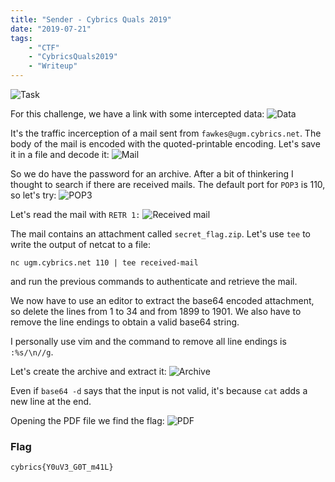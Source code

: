 ```yaml
---
title: "Sender - Cybrics Quals 2019"
date: "2019-07-21"
tags:
    - "CTF"
    - "CybricsQuals2019"
    - "Writeup"
---
```

![Task](/images/cybrics-2019/sender/task.png)

For this challenge, we have a link with some intercepted data:
![Data](/images/cybrics-2019/sender/data.png)

It's the traffic incerception of a mail sent from `fawkes@ugm.cybrics.net`. The
body of the mail is encoded with the quoted-printable encoding. Let's save it in
a file and decode it:
![Mail](/images/cybrics-2019/sender/mail-body.png)

So we do have the password for an archive. After a bit of thinkering I thought
to search if there are received mails. The default port for `POP3` is 110, so
let's try:
![POP3](/images/cybrics-2019/sender/pop3.png)

Let's read the mail with `RETR 1:`
![Received mail](/images/cybrics-2019/sender/received-mail.png)

The mail contains an attachment called `secret_flag.zip`. Let's use `tee` to
write the output of netcat to a file:
```
nc ugm.cybrics.net 110 | tee received-mail
```
and run the previous commands to authenticate and retrieve the mail.

We now have to use an editor to extract the base64 encoded attachment, so delete
the lines from 1 to 34 and from 1899 to 1901. We also have to remove the line
endings to obtain a valid base64 string.

I personally use vim and the command to remove all line endings is `:%s/\n//g`.

Let's create the archive and extract it:
![Archive](/images/cybrics-2019/sender/archive.png)

Even if `base64 -d` says that the input is not valid, it's because `cat` adds a
new line at the end.

Opening the PDF file we find the flag:
![PDF](/images/cybrics-2019/sender/pdf.png)

### Flag
```
cybrics{Y0uV3_G0T_m41L}
```
